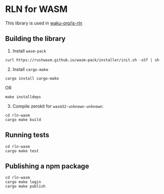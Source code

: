 # RLN for WASM
This library is used in [waku-org/js-rln](https://github.com/waku-org/js-rln/)

## Building the library
1. Install `wasm-pack`
```
curl https://rustwasm.github.io/wasm-pack/installer/init.sh -sSf | sh
```
2. Install `cargo-make`
```
cargo install cargo-make
```

OR

```
make installdeps
```
3. Compile zerokit for `wasm32-unknown-unknown`:
```
cd rln-wasm
cargo make build
```

## Running tests
```
cd rln-wasm
cargo make test
```

## Publishing a npm package
```
cd rln-wasm
cargo make login
cargo make publish
```